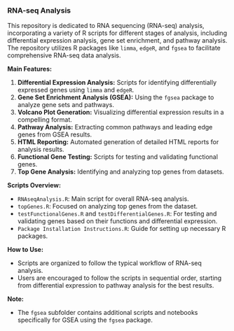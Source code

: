 ### RNA-seq Analysis

This repository is dedicated to RNA sequencing (RNA-seq) analysis, incorporating a variety of R scripts for different stages of analysis, including differential expression analysis, gene set enrichment, and pathway analysis. The repository utilizes R packages like `limma`, `edgeR`, and `fgsea` to facilitate comprehensive RNA-seq data analysis.

**Main Features:**
1. **Differential Expression Analysis:** Scripts for identifying differentially expressed genes using `limma` and `edgeR`.
2. **Gene Set Enrichment Analysis (GSEA):** Using the `fgsea` package to analyze gene sets and pathways.
3. **Volcano Plot Generation:** Visualizing differential expression results in a compelling format.
4. **Pathway Analysis:** Extracting common pathways and leading edge genes from GSEA results.
5. **HTML Reporting:** Automated generation of detailed HTML reports for analysis results.
6. **Functional Gene Testing:** Scripts for testing and validating functional genes.
7. **Top Gene Analysis:** Identifying and analyzing top genes from datasets.

**Scripts Overview:**
- `RNAseqAnalysis.R`: Main script for overall RNA-seq analysis.
- `topGenes.R`: Focused on analyzing top genes from the dataset.
- `testFunctionalGenes.R` and `testDifferentialGenes.R`: For testing and validating genes based on their functions and differential expression.
- `Package Installation Instructions.R`: Guide for setting up necessary R packages.

**How to Use:**
- Scripts are organized to follow the typical workflow of RNA-seq analysis.
- Users are encouraged to follow the scripts in sequential order, starting from differential expression to pathway analysis for the best results.

**Note:**
- The `fgsea` subfolder contains additional scripts and notebooks specifically for GSEA using the `fgsea` package.
